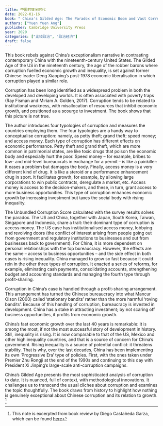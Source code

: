```yaml
---
title: 中国的镀金时代
date: 2022-01-16
book: " China's Gilded Age: The Paradox of Economic Boom and Vast Corruption"
authors: ["Yuen Yuen Ang"]
publisher: Cambridge University Press
year: 2020
categories: ["比较政治", "政治经济"]
draft: false
---
```


This book rebels against China’s exceptionalism narrative in contrasting contemporary China with the nineteenth-century United States. The Gilded Age of the US in the nineteenth century, the age of the robber barons where corruption fuelled economic growth and inequality, is set against former Chinese leader Deng Xiaoping’s post-1978 economic liberalisation in which corruption played a similar role.

Corruption has been long identified as a widespread problem in both the developed and developing worlds. It is often associated with poverty traps (Ray Fisman and Miriam A. Golden, 2017). Corruption tends to be related to institutional weakness, with misallocation of resources that inhibit economic growth, and positioned as a scourge to investment. The book shows that this picture is not true.

The author introduces four typologies of corruption and measures the countries employing them. The four typologies are a handy way to conceptualise corruption: namely, as petty theft; grand theft; speed money; and access money. Each type of corruption has different effects on economic performance. Petty theft and grand theft, which are more common in patrimonial states, are like toxic drugs that poison the economic body and especially hurt the poor. Speed money – for example, bribes to low- and mid-level bureaucrats in exchange for a permit – is like a painkiller: it eases a problem but damages the body. Finally, access money is a very different kind of drug. It is like a steroid or a performance enhancement drug in sport. It facilitates growth, for example, by allowing large corporations to win public contracts, deregulate a market, etc. Access money is access to the decision-makers, and these, in turn, grant access to more business opportunities. This type of corruption enhances economic growth by increasing investment but taxes the social body with rising inequality.

The Unbundled Corruption Score calculated with the survey results solves the paradox. The US and China, together with Japan, South Korea, Taiwan, Singapore and Indonesia, share a trait: their dominant type of corruption is access money. The US case has institutionalised access money, lobbying and revolving doors (the conflict of interest arising from people going out from government and regulatory institutions to businesses and out from businesses back to government). For China, it is more dependent on personal relationships with the top bureaucracy. However, the effects are the same – access to business opportunities – and the side effect in both cases is rising inequality. China managed to grow so fast because it could rein in the other three types of corruption. It enacted a series of reforms, for example, eliminating cash payments, consolidating accounts, strengthening budget and accounting standards and managing the fourth type through profit-sharing.

Corruption in China’s case is handled through a profit-sharing arrangement. This arrangement has turned the Chinese bureaucracy into what Mancur Olson (2000) called ‘stationary bandits’ rather than the more harmful ‘roving bandits’. Because of this handling of corruption, bureaucracy is invested in development. China has a stake in attracting investment; by not scaring off business opportunities, it profits from economic growth.

China’s fast economic growth over the last 40 years is remarkable: it is among the most, if not the most successful story of development in history. Still, inequality is rising. It is now comparable to that of the US, Mexico and other high inequality countries, and that is a source of concern for China’s government. Rising inequality is a source of potential conflict: it threatens stability. That is why, over the last decades, China has been implementing its own ‘Progressive Era’ type of policies. First, with the ones taken under Premier Zhu Rongji at the end of the 1990s and continuing to this day with President Xi Jinping’s large-scale anti-corruption campaigns.

China’s Gilded Age presents the most sophisticated analysis of corruption to date. It is nuanced, full of context, with methodological innovations. It challenges us to transcend the usual cliches about corruption and examines the topic thoughtfully. The book draws from history to highlight how nothing is genuinely exceptional about Chinese corruption and its relation to growth. [^1]

[^1]: This note is excerpted from book review by Diego Castañeda Garza,  which can be found [here](https://blogs.lse.ac.uk/lsereviewofbooks/2021/05/12/book-review-chinas-gilded-age-the-paradox-of-economic-boom-and-vast-corruption-by-yuen-yuen-ang/)